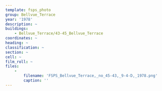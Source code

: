 ```yaml
---
template: fsps_photo
group: Bellvue_Terrace
year: '1978'
description: ~
buildings:
    - Bellvue_Terrace/43-45_Bellvue_Terrace
coordinates: ~
heading: ~
classification: ~
section: ~
cell: ~
film_roll: ~
files:
    -
        filename: 'FSPS_Bellvue_Terrace,_no_45-43,_9-4-D,_1978.png'
        caption: ''
---
```

